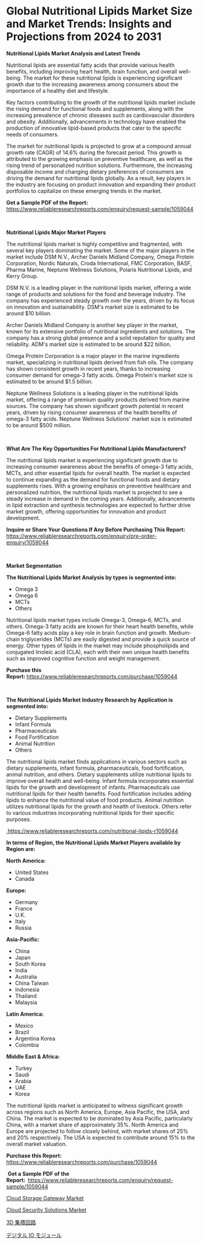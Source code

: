 <p><h1>Global Nutritional Lipids Market Size and Market Trends: Insights and Projections from 2024 to 2031</h1></p><p><strong>Nutritional Lipids Market Analysis and Latest Trends</strong></p>
<p><p>Nutritional lipids are essential fatty acids that provide various health benefits, including improving heart health, brain function, and overall well-being. The market for these nutritional lipids is experiencing significant growth due to the increasing awareness among consumers about the importance of a healthy diet and lifestyle.</p><p>Key factors contributing to the growth of the nutritional lipids market include the rising demand for functional foods and supplements, along with the increasing prevalence of chronic diseases such as cardiovascular disorders and obesity. Additionally, advancements in technology have enabled the production of innovative lipid-based products that cater to the specific needs of consumers.</p><p>The market for nutritional lipids is projected to grow at a compound annual growth rate (CAGR) of 14.6% during the forecast period. This growth is attributed to the growing emphasis on preventive healthcare, as well as the rising trend of personalized nutrition solutions. Furthermore, the increasing disposable income and changing dietary preferences of consumers are driving the demand for nutritional lipids globally. As a result, key players in the industry are focusing on product innovation and expanding their product portfolios to capitalize on these emerging trends in the market.</p></p>
<p><strong>Get a Sample PDF of the Report:&nbsp;</strong> <a href="https://www.reliableresearchreports.com/enquiry/request-sample/1059044">https://www.reliableresearchreports.com/enquiry/request-sample/1059044</a></p>
<p>&nbsp;</p>
<p><strong>Nutritional Lipids Major Market Players</strong></p>
<p><p>The nutritional lipids market is highly competitive and fragmented, with several key players dominating the market. Some of the major players in the market include DSM N.V., Archer Daniels Midland Company, Omega Protein Corporation, Nordic Naturals, Croda International, FMC Corporation, BASF, Pharma Marine, Neptune Wellness Solutions, Polaris Nutritional Lipids, and Kerry Group.</p><p>DSM N.V. is a leading player in the nutritional lipids market, offering a wide range of products and solutions for the food and beverage industry. The company has experienced steady growth over the years, driven by its focus on innovation and sustainability. DSM's market size is estimated to be around $10 billion.</p><p>Archer Daniels Midland Company is another key player in the market, known for its extensive portfolio of nutritional ingredients and solutions. The company has a strong global presence and a solid reputation for quality and reliability. ADM's market size is estimated to be around $22 billion.</p><p>Omega Protein Corporation is a major player in the marine ingredients market, specializing in nutritional lipids derived from fish oils. The company has shown consistent growth in recent years, thanks to increasing consumer demand for omega-3 fatty acids. Omega Protein's market size is estimated to be around $1.5 billion.</p><p>Neptune Wellness Solutions is a leading player in the nutritional lipids market, offering a range of premium quality products derived from marine sources. The company has shown significant growth potential in recent years, driven by rising consumer awareness of the health benefits of omega-3 fatty acids. Neptune Wellness Solutions' market size is estimated to be around $500 million.</p></p>
<p>&nbsp;</p>
<p><strong>What Are The Key Opportunities For Nutritional Lipids Manufacturers?</strong></p>
<p><p>The nutritional lipids market is experiencing significant growth due to increasing consumer awareness about the benefits of omega-3 fatty acids, MCTs, and other essential lipids for overall health. The market is expected to continue expanding as the demand for functional foods and dietary supplements rises. With a growing emphasis on preventive healthcare and personalized nutrition, the nutritional lipids market is projected to see a steady increase in demand in the coming years. Additionally, advancements in lipid extraction and synthesis technologies are expected to further drive market growth, offering opportunities for innovation and product development.</p></p>
<p><strong>Inquire or Share Your Questions If Any Before Purchasing This Report:</strong> <a href="https://www.reliableresearchreports.com/enquiry/pre-order-enquiry/1059044">https://www.reliableresearchreports.com/enquiry/pre-order-enquiry/1059044</a></p>
<p>&nbsp;</p>
<p><strong>Market Segmentation</strong></p>
<p><strong>The Nutritional Lipids Market Analysis by types is segmented into:</strong></p>
<p><ul><li>Omega 3</li><li>Omega 6</li><li>MCTs</li><li>Others</li></ul></p>
<p><p>Nutritional lipids market types include Omega-3, Omega-6, MCTs, and others. Omega-3 fatty acids are known for their heart health benefits, while Omega-6 fatty acids play a key role in brain function and growth. Medium-chain triglycerides (MCTs) are easily digested and provide a quick source of energy. Other types of lipids in the market may include phospholipids and conjugated linoleic acid (CLA), each with their own unique health benefits such as improved cognitive function and weight management.</p></p>
<p><strong>Purchase this Report:&nbsp;</strong><a href="https://www.reliableresearchreports.com/purchase/1059044">https://www.reliableresearchreports.com/purchase/1059044</a></p>
<p>&nbsp;</p>
<p><strong>The Nutritional Lipids Market Industry Research by Application is segmented into:</strong></p>
<p><ul><li>Dietary Supplements</li><li>Infant Formula</li><li>Pharmaceuticals</li><li>Food Fortification</li><li>Animal Nutrition</li><li>Others</li></ul></p>
<p><p>The nutritional lipids market finds applications in various sectors such as dietary supplements, infant formula, pharmaceuticals, food fortification, animal nutrition, and others. Dietary supplements utilize nutritional lipids to improve overall health and well-being. Infant formula incorporates essential lipids for the growth and development of infants. Pharmaceuticals use nutritional lipids for their health benefits. Food fortification includes adding lipids to enhance the nutritional value of food products. Animal nutrition utilizes nutritional lipids for the growth and health of livestock. Others refer to various industries incorporating nutritional lipids for their specific purposes.</p></p>
<p><a href="https://www.reliableresearchreports.com/nutritional-lipids-r1059044">&nbsp;https://www.reliableresearchreports.com/nutritional-lipids-r1059044</a></p>
<p><strong>In terms of Region, the Nutritional Lipids Market Players available by Region are:</strong></p>
<p>
    <p> <strong> North America: </strong>
        <ul>
            <li>United States</li>
            <li>Canada</li>
        </ul>
        </p> 
    <p> <strong> Europe: </strong>
        <ul>
            <li>Germany</li>
            <li>France</li>
            <li>U.K.</li>
            <li>Italy</li>
            <li>Russia</li>
        </ul>
        </p> 
    <p> <strong> Asia-Pacific: </strong>
        <ul>
            <li>China</li>
            <li>Japan</li>
            <li>South Korea</li>
            <li>India</li>
            <li>Australia</li>
            <li>China Taiwan</li>
            <li>Indonesia</li>
            <li>Thailand</li>
            <li>Malaysia</li>
        </ul>
        </p> 
    <p> <strong> Latin America: </strong>
        <ul>
            <li>Mexico</li>
            <li>Brazil</li>
            <li>Argentina Korea</li>
            <li>Colombia</li>
        </ul>
        </p> 
    <p> <strong> Middle East & Africa: </strong>
        <ul>
            <li>Turkey</li>
            <li>Saudi</li>
            <li>Arabia</li>
            <li>UAE</li>
            <li>Korea</li>
        </ul>
    </p>
    </p>
<p><p>The nutritional lipids market is anticipated to witness significant growth across regions such as North America, Europe, Asia Pacific, the USA, and China. The market is expected to be dominated by Asia Pacific, particularly China, with a market share of approximately 35%. North America and Europe are projected to follow closely behind, with market shares of 25% and 20% respectively. The USA is expected to contribute around 15% to the overall market valuation.</p></p>
<p><strong>Purchase this Report: </strong><a href="https://www.reliableresearchreports.com/purchase/1059044">https://www.reliableresearchreports.com/purchase/1059044</a></p>
<p>&nbsp;<strong>Get a Sample PDF of the Report:&nbsp;&nbsp;</strong><a href="https://www.reliableresearchreports.com/enquiry/request-sample/1059044">https://www.reliableresearchreports.com/enquiry/request-sample/1059044</a></p>
<p><strong></strong></p>
<p><p><a href="https://github.com/nigngrjl95/Market-Research-Report-List-1/blob/main/cloud-storage-gateway-market.md">Cloud Storage Gateway Market</a></p><p><a href="https://github.com/ayamgoreng5458/Market-Research-Report-List-1/blob/main/cloud-security-solutions-market.md">Cloud Security Solutions Market</a></p><p><a href="https://github.com/JanickJohns/Market-Research-Report-List-1/blob/main/8147592177671.md">3D 集積回路</a></p><p><a href="https://github.com/DwightHuels1/Market-Research-Report-List-2/blob/main/6772035177670.md">デジタル IO モジュール</a></p></p>